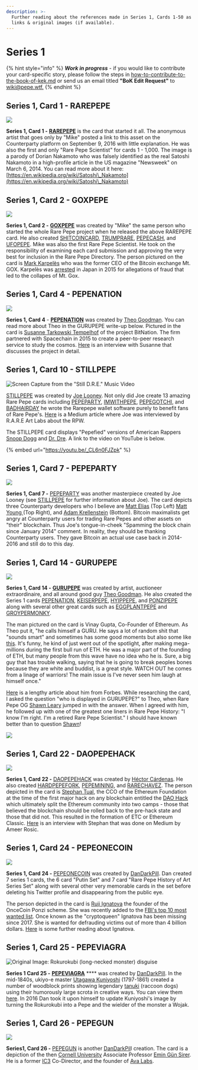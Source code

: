 ```yaml
---
description: >-
  Further reading about the references made in Series 1, Cards 1-50 as well as
  links & original images (if available).
---
```


# Series 1

{% hint style="info" %}
_**Work in progress**_ - if you would like to contribute your card-specific story, please follow the steps in [how-to-contribute-to-the-book-of-kek.md](../../../how-to-contribute-to-the-book-of-kek.md "mention") or send us an email titled **"BoK Edit Request"** to [wiki@pepe.wtf.](mailto:wiki@pepe.wtf?subject=BoK%20Edit%20Request)&#x20;
{% endhint %}

## Series 1, Card 1 - RAREPEPE

![](../../../.gitbook/assets/RAREPEPE.png)

**Series 1, Card 1 -** [**RAREPEPE**](https://pepe.wtf/asset/RAREPEPE) is the card that started it all. The anonymous artist that goes only by "Mike" posted a link to this asset on the Counterparty platform on September 9, 2016 with little explanation. He was also the first and only "Rare Pepe Scientist" for cards 1 - 1,000. The image is a parody of Dorian Nakamoto who was falsely identified as the real Satoshi Nakamoto in a high-profile article in the US magazine "Newsweek" on March 6, 2014. You can read more about it here: [https://en.wikipedia.org/wiki/Satoshi\_Nakamoto](https://en.wikipedia.org/wiki/Satoshi\_Nakamoto)

## Series 1, Card 2 - GOXPEPE

![](<../../../.gitbook/assets/S01 C02 - GOXPEPE card and source.jpg>)

**Series 1, Card 2 -** [**GOXPEPE**](https://pepe.wtf/asset/GOXPEPE) was created by "Mike" the same person who started the whole Rare Pepe project when he released the above RAREPEPE card. He also created [SHITCOINCARD](https://pepe.wtf/asset/SHITCOINCARD), [TRUMPRARE](https://pepe.wtf/asset/TRUMPRARE), [PEPECASH](https://pepe.wtf/asset/PEPECASH), and [UFOPEPE](https://pepe.wtf/asset/UFOPEPE). Mike was also the first Rare Pepe Scientist. He took on the responsibility of examining each card submission and approving the very best for inclusion in the Rare Pepe Directory. The person pictured on the card is [Mark Karpelès](https://en.wikipedia.org/wiki/Mark\_Karpel%C3%A8s) who was the former CEO of the Bitcoin exchange Mt. GOX. Karpelès was [arrested](https://www.ndtv.com/business/former-ceo-of-collapsed-mt-gox-bitcoin-exchange-arrested-in-japan-report-1202733) in Japan in 2015 for allegations of fraud that led to the collapes of Mt. Gox.

## Series 1, Card 4 - PEPENATION

![](<../../../.gitbook/assets/S01 C04 - PEPENATION card and source.jpg>)

**Series 1, Card 4** - [**PEPENATION**](https://pepe.wtf/asset/PEPENATION) was created by [Theo Goodman](https://pepe.wtf/artists/Theo-Goodman). You can read more about Theo in the GURUPEPE write-up below. Pictured in the card is [Susanne Tarkowski Tempelhof](https://www.crunchbase.com/person/susanne-tarkowski-tempelhof) of the project BitNation. The firm partnered with Spacechain in 2015 to create a peer-to-peer research service to study the cosmos. [Here](https://cointelegraph.com/news/bitnation-spacechain-the-mission-to-decentralize-space-exploration) is an interview with Susanne that discusses the project in detail.&#x20;

## Series 1, Card 10 - STILLPEPE

![Screen Capture from the "Still D.R.E." Music Video](<../../../.gitbook/assets/S01 C10 - STILLPEPE card and source.jpg>)

[STILLPEPE](https://pepe.wtf/asset/STILLPEPE) was created by [Joe Looney](https://twitter.com/wasthatawolf). Not only did Joe create 13 amazing Rare Pepe cards including [PEPEPARTY](https://pepe.wtf/asset/PEPEPARTY), [IMWITHPEPE](https://pepe.wtf/asset/IMWITHPEPE), [PEPEGOTCHI](https://pepe.wtf/asset/PEPEGOTCHI), and [BADHAIRDAY](https://pepe.wtf/asset/BADHAIRDAY) he wrote the Rarepepe wallet software purely to benefit fans of Rare Pepe's. [Here](https://medium.com/@rareartlabs/rareaf-talks-joe-looney-rare-pepe-wallet-db309924c72b) is a Medium article where Joe was interviewed by R.A.R.E Art Labs about the RPW.

The STILLPEPE card displays "Pepefied" versions of American Rappers [Snoop Dogg](https://en.wikipedia.org/wiki/Snoop\_Dogg) and [Dr. Dre](https://en.wikipedia.org/wiki/Dr.\_Dre). A link to the video on YouTube is below.



{% embed url="https://youtu.be/_CL6n0FJZpk" %}

## Series 1, Card 7 - PEPEPARTY

![](<../../../.gitbook/assets/S01 C07 - PEPEPARTY card and source.jpg>)

**Series 1, Card 7 -** [PEPEPARTY](https://pepe.wtf/asset/PEPEPARTY) was another masterpiece created by Joe Looney (see [STILLPEPE](series-1.md#series-1-card-10-stillpepe) for further information about Joe). The card depicts three Counterparty developers who I believe are [Matt Elias](https://counterparty.io/team/matt-elias/) (Top Left) [Matt Young ](https://counterparty.io/team/matt-young/)(Top Right), and [Adam Krellenstein](https://counterparty.io/team/adam-krellenstein/) (Bottom). Bitcoin maximalists get angry at Counterparty users for trading Rare Pepes and other assets on "their" blockchain. Thus Joe's tongue-in-cheek "Spamming the block chain since January 2014" comment. In reality, they should be thanking Counterparty users. They gave Bitcoin an actual use case back in 2014-2016 and still do to this day.&#x20;

## Series 1, Card 14 - GURUPEPE

![](<../../../.gitbook/assets/S01 C14 - GURUPEPE card and source (1).jpg>)

**Series 1, Card 14 -** [**GURUPEPE**](https://pepe.wtf/asset/GURUPEPE) was created by artist, auctioneer extraordinaire, and all around good guy [Theo Goodman](https://twitter.com/theog\_\_). He also created the Series 1 cards [PEPENATION](https://pepe.wtf/asset/PEPENATION), [KEISERPEPE](https://pepe.wtf/asset/KEISERPEPE), [HYIPPEPE](https://pepe.wtf/asset/HYIPPEPE), and [PONZIPEPE](https://pepe.wtf/asset/PONZIPEPE) along with several other great cards such as [EGGPLANTPEPE](https://pepe.wtf/asset/EGGPLANTPEPE) and [GROYPERMONKY](https://pepe.wtf/asset/GROYPERMONKY).

The man pictured on the card is Vinay Gupta, Co-Founder of Ethereum. As Theo put it, "he calls himself a GURU. He says a lot of random shit that "sounds smart" and sometimes has some good moments but also some like [this](https://www.reddit.com/r/ethereum/comments/7d0pbn/how\_do\_you\_feel\_about\_vinay\_gupta\_saying\_that\_all/). It's funny, he kind of just went out of the spotlight, after making mega-millions during the first bull run of ETH. He was a major part of the founding of ETH, but many people from this wave have no idea who he is. Sure, a big guy that has trouble walking, saying that he is going to break peoples bones because they are white and buddist, is a great style. WATCH OUT he comes from a linage of warriors! The main issue is I've never seen him laugh at himself once."

[Here](https://www.forbes.com/sites/rahulsingireddy/2017/10/18/vinay-gupta-on-why-ethereum-is-the-future/?sh=3e809c6856f2) is a lengthy article about him from Forbes. While researching the card, I asked the question "who is displayed in GURUPEPE?" to Theo, when Rare Pepe OG [Shawn Leary](https://pepe.wtf/artists/Shawn-Leary) jumped in with the answer. When I agreed with him, he followed up with one of the greatest one liners in Rare Pepe History: "I know I'm right. I'm a retired Rare Pepe Scientist." I should have known better than to question [Shawn](https://twitter.com/shawnleary)!&#x20;

![](<../../../.gitbook/assets/GURUPEPE edit.png>)

## Series 1, Card 22 - DAOPEPEHACK

![](<../../../.gitbook/assets/S01 C22 - DAOPEPEHACK card and source.jpg>)

**Series 1, Card 22 -** [DAOPEPEHACK](https://pepe.wtf/asset/DAOPEPEHACK) was created by [Héctor Cárdenas](https://twitter.com/hcarpach). He also created [HARDPEPEFORK](https://pepe.wtf/asset/HARDPEPEFORK), [PEPEMINING](https://pepe.wtf/asset/PEPEMINING), and [RARECHAVEZ](https://pepe.wtf/asset/RARECHAVEZ). The person depicted in the card is [Stephan Tual](https://www.crunchbase.com/person/stephan-tual), the CCO of the Ethereum Foundation at the time of the first major hack on any blockchain entitled the [DAO Hack](https://en.wikipedia.org/wiki/The\_DAO\_\(organization\)) which ultimately split the Ethereum community into two camps - those that believed the blockchain should be rolled back to the pre-hack state and those that did not. This resulted in the formation of ETC or Ethereum Classic. [Here](https://medium.com/decentralize-today/q-a-stephan-tual-former-cco-of-ethereum-and-founder-of-slock-it-the-dao-cf934fe28a4c) is an interview with Stephan that was done on Medium by Ameer Rosic.&#x20;

## Series 1, Card 24 - PEPEONECOIN

![](<../../../.gitbook/assets/S01 C24 - PEPEONECOIN card and source.jpg>)

**Series 1, Card 24 -** [PEPEONECOIN](https://pepe.wtf/asset/PEPEONECOIN) was created by [DanDarkPill](https://pepe.wtf/artists/DanDarkPill). Dan created 7 series 1 cards, the 6 card "Putin Set" and 7 card "Rare Pepe History of Art Series Set" along with several other very memorable cards in the set before deleting his Twitter profile and disappearing from the public eye.&#x20;

The person depicted in the card is [Ruji Ignatova](https://en.wikipedia.org/wiki/Ruja\_Ignatova) the founder of the OnceCoin Ponzi scheme. She was recently added to the [FBI's top 10 most wanted list](https://www.fbi.gov/wanted/topten/ruja-ignatova/@@download.pdf). Once known as the "cryptoqueen" Ignatova has been missing since 2017. She is wanted for defrauding victims out of more than 4 billion dollars. [Here](https://briefly.co.za/105908-ruja-ignatova-where-founder-ponzi-scheme-onecoin.html) is some further reading about Ignatova.

## Series 1, Card 25 - PEPEVIAGRA

![Original Image: Rokurokubi (long-necked monster) disguise](<../../../.gitbook/assets/S01 C25 - PEPEVIAGRA card and origcopy.jpg>)

**Series 1 Card 25 -** [**PEPEVIAGRA**](https://pepe.wtf/asset/PEPEVIAGRA) **** was created by [DanDarkPill](https://pepe.wtf/artists/DanDarkPill). In the mid-1840s, ukiyo-e master [Utagawa Kuniyoshi](http://en.wikipedia.org/wiki/Utagawa\_Kuniyoshi) (1797-1861) created a number of woodblock prints showing legendary [tanuki](http://en.wikipedia.org/wiki/Tanuki) (raccoon dogs) using their humorously large scrota in creative ways. You can view them [here](http://pinktentacle.com/2009/06/all-purpose-tanuki-testicles-prints-by-kuniyoshi/). In 2016 Dan took it upon himself to update Kuniyoshi's image by turning the Rokurokubi into a Pepe and the wielder of the monster a Wojak.&#x20;

## Series 1, Card 26 - PEPEGUN

![](<../../../.gitbook/assets/S01 C26 - PEPEGUN card and source.jpg>)

**Series1, Card 26 -** [PEPEGUN](https://pepe.wtf/asset/PEPEGUN) is another [DanDarkPil](https://pepe.wtf/artists/DanDarkPill)l creation. The card is a depiction of the then [Cornell University](https://www.cornell.edu/) Associate Professor [Emin Gün Sirer](https://www.cs.cornell.edu/people/egs/). He is a former [IC3](https://www.ic3.gov/) Co-Director, and the founder of [Ava Labs](https://www.avalabs.org/).
